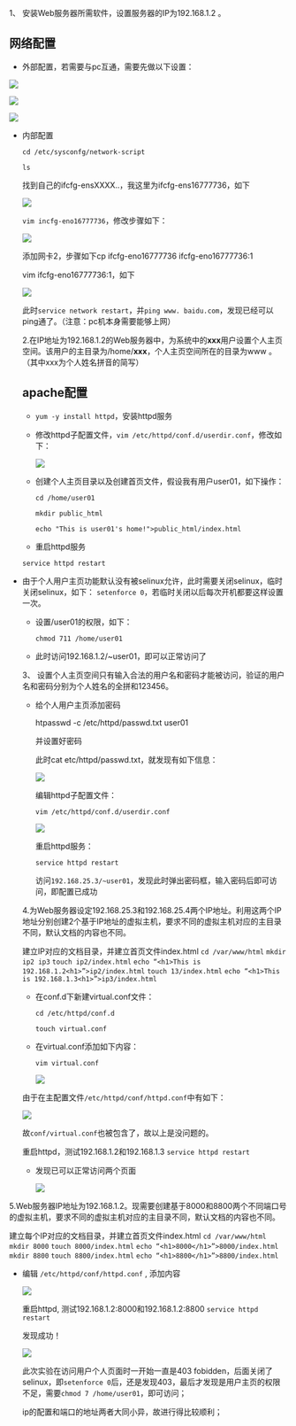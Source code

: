 1、 安装Web服务器所需软件，设置服务器的IP为192.168.1.2 。

## 网络配置

* 外部配置，若需要与pc互通，需要先做以下设置：

![](D:\Work\TyporaNotes\note\linux\网络1.png)

![](D:\Work\TyporaNotes\note\linux\网络2.png)

![](D:\Work\TyporaNotes\note\linux\网络3.png)

* 内部配置

  `cd /etc/sysconfg/network-script`

  `ls`

  找到自己的ifcfg-ensXXXX..，我这里为ifcfg-ens16777736，如下

  ![](D:\Work\TyporaNotes\note\linux\网络4.png)

  `vim incfg-eno16777736`，修改步骤如下：

  ![](D:\Work\TyporaNotes\note\linux\网络5.png)

  添加网卡2，步骤如下cp ifcfg-eno16777736 ifcfg-eno16777736:1

  vim ifcfg-eno16777736:1，如下

  ![](D:\Work\TyporaNotes\note\linux\网络6.png)

  此时`service network restart`，并`ping www. baidu.com`，发现已经可以ping通了。（注意：pc机本身需要能够上网）

  

  2.在IP地址为192.168.1.2的Web服务器中，为系统中的**xxx**用户设置个人主页空间。该用户的主目录为/home/**xxx**，个人主页空间所在的目录为www 。（其中xxx为个人姓名拼音的简写）

  ## apache配置

  * `yum -y install httpd`，安装httpd服务

  * 修改httpd子配置文件，`vim /etc/httpd/conf.d/userdir.conf`，修改如下：

    ![](D:\Work\TyporaNotes\note\linux\网络7.png)

  * 创建个人主页目录以及创建首页文件，假设我有用户user01，如下操作：

    `cd /home/user01`

    `mkdir public_html`

    `echo "This is user01's home!">public_html/index.html`

  * 重启httpd服务
  
  `service httpd restart`
  
* 由于个人用户主页功能默认没有被selinux允许，此时需要关闭selinux，临时关闭selinux，如下：
    `setenforce 0`，若临时关闭以后每次开机都要这样设置一次。

  * 设置/user01的权限，如下：

    `chmod 711 /home/user01`

  - 此时访问192.168.1.2/~user01，即可以正常访问了

    

  3、 设置个人主页空间只有输入合法的用户名和密码才能被访问，验证的用户名和密码分别为个人姓名的全拼和123456。 

  * 给个人用户主页添加密码

    htpasswd -c /etc/httpd/passwd.txt user01

    并设置好密码

    此时cat etc/httpd/passwd.txt，就发现有如下信息：

    ![](D:\Work\TyporaNotes\note\linux\网络8.png)

    编辑httpd子配置文件：

    `vim /etc/httpd/conf.d/userdir.conf`

    ![](D:\Work\TyporaNotes\note\linux\网络9.png)

    重启httpd服务：
  
    `service httpd restart`
  
    访问`192.168.25.3/~user01`，发现此时弹出密码框，输入密码后即可访问，即配置已成功
  
  4.为Web服务器设定192.168.25.3和192.168.25.4两个IP地址。利用这两个IP地址分别创建2个基于IP地址的虚拟主机，要求不同的虚拟主机对应的主目录不同，默认文档的内容也不同。

  建立IP对应的文档目录，并建立首页文件index.html
`cd /var/www/html`
  `mkdir ip2 ip3`
`touch ip2/index.html`
  `echo “<h1>This is 192.168.1.2<h1>”>ip2/index.html`
`touch 13/index.html`
  `echo “<h1>This is 192.168.1.3<h1>”>ip3/index.html`

  * 在conf.d下新建virtual.conf文件：

    `cd /etc/httpd/conf.d`

    `touch virtual.conf `

  * 在virtual.conf添加如下内容：

    `vim virtual.conf`

    ![](D:\Work\TyporaNotes\note\linux\网络10.png)
  
  由于在主配置文件`/etc/httpd/conf/httpd.conf`中有如下：
  
  ![](D:\Work\TyporaNotes\note\linux\网络11.png)
  
  故`conf/virtual.conf`也被包含了，故以上是没问题的。
  
    重启httpd，测试192.168.1.2和192.168.1.3
    `service httpd restart`
  
  * 发现已可以正常访问两个页面
  
    ![](D:\Work\TyporaNotes\note\linux\253.png)
  

5.Web服务器IP地址为192.168.1.2。现需要创建基于8000和8800两个不同端口号的虚拟主机，要求不同的虚拟主机对应的主目录不同，默认文档的内容也不同。

建立每个IP对应的文档目录，并建立首页文件index.html
  `cd /var/www/html`
`mkdir 8000`
  `touch 8000/index.html`
  `echo “<h1>8000</h1>”>8000/index.html`
`mkdir 8800`
  `touch 8800/index.html`
`echo “<h1>8800</h1>”>8800/index.html`

* 编辑 `/etc/httpd/conf/httpd.conf` , 添加内容
  
  ![](D:\Work\TyporaNotes\note\linux\网络12.png)
  
  重启httpd, 测试192.168.1.2:8000和192.168.1.2:8800
    `service httpd restart`

    发现成功！

    ![](D:\Work\TyporaNotes\note\linux\8000.png)

  
  
  此次实验在访问用户个人页面时一开始一直是403 fobidden，后面关闭了selinux，即`setenforce 0`后，还是发现403，最后才发现是用户主页的权限不足，需要`chmod 7 /home/user01`，即可访问；
  
  ip的配置和端口的地址两者大同小异，故进行得比较顺利；
  
  
  
  
  
  
  
  